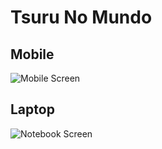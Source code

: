 # Tsuru No Mundo

## Mobile

![Mobile Screen](screen_mobile.gif)

## Laptop

![Notebook Screen](screen_notebook.gif)
